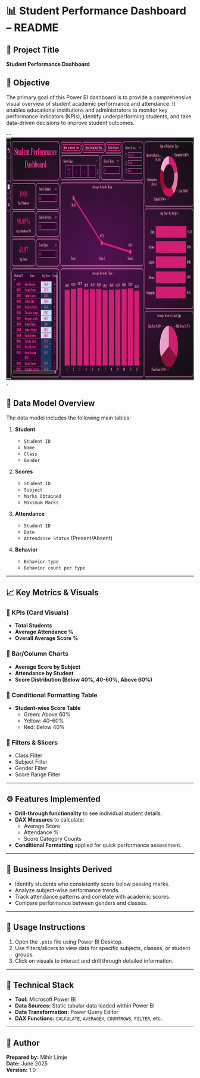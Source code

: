 # 📊 Student Performance Dashboard – README

## 📁 Project Title  
**Student Performance Dashboard**

## 📌 Objective  
The primary goal of this Power BI dashboard is to provide a comprehensive visual overview of student academic performance and attendance. It enables educational institutions and administrators to monitor key performance indicators (KPIs), identify underperforming students, and take data-driven decisions to improve student outcomes.

--<img src="Practical_exam_Dashboard1.png" height=650px width="1250px">-

## 🧩 Data Model Overview  
The data model includes the following main tables:

1. **Student**  
   - `Student ID`  
   - `Name`  
   - `Class`  
   - `Gender`  

2. **Scores**  
   - `Student ID`  
   - `Subject`  
   - `Marks Obtained`  
   - `Maximum Marks`  

3. **Attendance**  
   - `Student ID`  
   - `Date`  
   - `Attendance Status` (Present/Absent)
  
4. **Behavior**  
   - `Behavior type`  
   - `Behavior count per type`

---

## 📈 Key Metrics & Visuals

### 🔹 KPIs (Card Visuals)  
- **Total Students**  
- **Average Attendance %**  
- **Overall Average Score %**

### 🔹 Bar/Column Charts  
- **Average Score by Subject**  
- **Attendance by Student**  
- **Score Distribution (Below 40%, 40-60%, Above 60%)**

### 🔹 Conditional Formatting Table  
- **Student-wise Score Table**  
  - Green: Above 60%  
  - Yellow: 40–60%  
  - Red: Below 40%

### 🔹 Filters & Slicers  
- Class Filter  
- Subject Filter  
- Gender Filter  
- Score Range Filter

---

## ⚙️ Features Implemented

- **Drill-through functionality** to see individual student details.
- **DAX Measures** to calculate:
  - Average Score
  - Attendance %
  - Score Category Counts
- **Conditional Formatting** applied for quick performance assessment.

---

## 🧠 Business Insights Derived

- Identify students who consistently score below passing marks.
- Analyze subject-wise performance trends.
- Track attendance patterns and correlate with academic scores.
- Compare performance between genders and classes.

---

## 📌 Usage Instructions

1. Open the `.pbix` file using Power BI Desktop.
2. Use filters/slicers to view data for specific subjects, classes, or student groups.
3. Click on visuals to interact and drill through detailed information.

---

## 🔧 Technical Stack

- **Tool:** Microsoft Power BI  
- **Data Sources:** Static tabular data loaded within Power BI  
- **Data Transformation:** Power Query Editor  
- **DAX Functions:** `CALCULATE`, `AVERAGEX`, `COUNTROWS`, `FILTER`, etc.

---

## 📝 Author  
**Prepared by:** Mihir Limje  
**Date:** June 2025  
**Version:** 1.0
